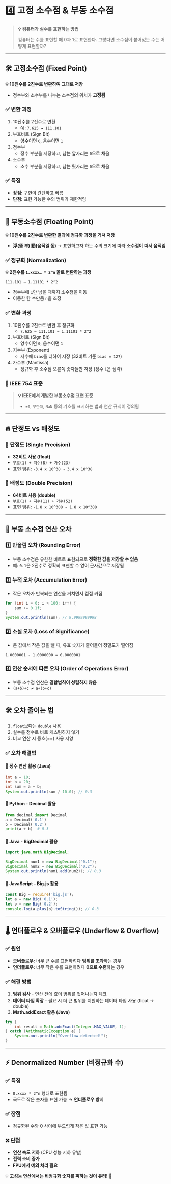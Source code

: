 # 4️⃣ 고정 소수점 & 부동 소수점

> **💡 컴퓨터가 실수를 표현하는 방법**
>
> 컴퓨터는 수를 표현할 때 0과 1로 표현한다. 그렇다면 소수점이 붙어있는 수는 어떻게 표현할까?

---

## 🛠️ 고정소수점 (Fixed Point)

**💡 10진수를 2진수로 변환하여 그대로 저장**

- 정수부와 소수부를 나누는 소수점의 위치가 **고정됨**

### ✅ 변환 과정
1. 10진수를 2진수로 변환
    - 예: `7.625 → 111.101`
2. 부호비트 (Sign Bit)
    - 양수이면 `0`, 음수이면 `1`
3. 정수부
    - 정수 부분을 저장하고, 남는 앞자리는 `0`으로 채움
4. 소수부
    - 소수 부분을 저장하고, 남는 뒷자리는 `0`으로 채움

### ✅ 특징
- **장점:** 구현이 간단하고 빠름
- **단점:** 표현 가능한 수의 범위가 제한적임

---

## 🌊 부동소수점 (Floating Point)

**💡 10진수를 2진수로 변환한 결과에 정규화 과정을 거쳐 저장**

- **浮(뜰 부) 動(움직일 동)** → 표현하고자 하는 수의 크기에 따라 **소수점이 떠서 움직임**

### ✅ 정규화 (Normalization)

**💡 2진수를 `1.xxxx… * 2^n` 꼴로 변환하는 과정**

```
111.101 → 1.11101 * 2^2
```

- 정수부에 `1`만 남을 때까지 소수점을 이동
- 이동한 칸 수만큼 `n`을 조정

### ✅ 변환 과정
1. 10진수를 2진수로 변환 후 정규화
    - `7.625 → 111.101 → 1.11101 * 2^2`
2. 부호비트 (Sign Bit)
    - 양수이면 `0`, 음수이면 `1`
3. 지수부 (Exponent)
    - 지수에 `bias`를 더하여 저장 (32비트 기준 `bias = 127`)
4. 가수부 (Mantissa)
    - 정규화 후 소수점 오른쪽 숫자들만 저장 (정수 `1`은 생략)

### 📌 IEEE 754 표준

> **💡 IEEE에서 개발한 부동소수점 표현 표준**
> - `±0`, `무한대`, `NaN` 등의 기호를 표시하는 법과 연산 규칙이 정의됨

---

## 🔥 단정도 vs 배정도

### 📌 단정도 (Single Precision)
- **32비트 사용 (float)**
- `부호(1) + 지수(8) + 가수(23)`
- 표현 범위: `-3.4 x 10^38 ~ 3.4 x 10^38`

### 📌 배정도 (Double Precision)
- **64비트 사용 (double)**
- `부호(1) + 지수(11) + 가수(52)`
- 표현 범위: `-1.8 x 10^308 ~ 1.8 x 10^308`

---

## 🎯 부동 소수점 연산 오차

### 1️⃣ 반올림 오차 (Rounding Error)
- 부동 소수점은 유한한 비트로 표현되므로 **정확한 값을 저장할 수 없음**
- 예: `0.1`은 2진수로 정확히 표현할 수 없어 근사값으로 저장됨

### 2️⃣ 누적 오차 (Accumulation Error)
- 작은 오차가 반복되는 연산을 거치면서 점점 커짐

```java
for (int i = 0; i < 100; i++) {
    sum += 0.1f;
}
System.out.println(sum); // 9.9999999998
```

### 3️⃣ 소실 오차 (Loss of Significance)
- 큰 값에서 작은 값을 뺄 때, 유효 숫자가 줄어들어 정밀도가 떨어짐

```
1.0000001 - 1.0000000 = 0.0000001
```

### 4️⃣ 연산 순서에 따른 오차 (Order of Operations Error)
- 부동 소수점 연산은 **결합법칙이 성립하지 않음**
- `(a+b)+c ≠ a+(b+c)`

---

## 🛠️ 오차 줄이는 법

1. `float`보다는 `double` 사용
2. 실수를 정수로 바로 캐스팅하지 않기
3. 비교 연산 시 등호(==) 사용 지양

### ✅ 오차 해결법

#### 🔹 정수 연산 활용 (Java)
```java
int a = 10;
int b = 20;
int sum = a + b;
System.out.println(sum / 10.0); // 0.3
```

#### 🔹 Python - Decimal 활용
```python
from decimal import Decimal
a = Decimal('0.1')
b = Decimal('0.2')
print(a + b)  # 0.3
```

#### 🔹 Java - BigDecimal 활용
```java
import java.math.BigDecimal;

BigDecimal num1 = new BigDecimal("0.1");
BigDecimal num2 = new BigDecimal("0.2");
System.out.println(num1.add(num2)); // 0.3
```

#### 🔹 JavaScript - Big.js 활용
```js
const Big = require('big.js');
let a = new Big('0.1');
let b = new Big('0.2');
console.log(a.plus(b).toString()); // 0.3
```

---

## 🌡️ 언더플로우 & 오버플로우 (Underflow & Overflow)

### ✅ 원인
- **오버플로우:** 너무 큰 수를 표현하려다 **범위를 초과**하는 경우
- **언더플로우:** 너무 작은 수를 표현하려다 **0으로 수렴**하는 경우

### ✅ 해결 방법
1. **범위 검사** - 연산 전에 값이 범위를 벗어나는지 체크
2. **데이터 타입 확장** - 필요 시 더 큰 범위를 지원하는 데이터 타입 사용 (float → double)
3. **Math.addExact 활용 (Java)**

```java
try {
    int result = Math.addExact(Integer.MAX_VALUE, 1);
} catch (ArithmeticException e) {
    System.out.println("Overflow detected!");
}
```

---

## ⚡ Denormalized Number (비정규화 수)

### ✅ 특징
- `0.xxxx * 2^n` 형태로 표현됨
- 극도로 작은 숫자를 표현 가능 → **언더플로우 방지**

### ✅ 장점
- 정규화된 수와 0 사이에 부드럽게 작은 값 표현 가능

### ❌ 단점
- **연산 속도 저하** (CPU 성능 저하 유발)
- **전력 소비 증가**
- **FPU에서 예외 처리 필요**

💡 **고성능 연산에서는 비정규화 숫자를 피하는 것이 유리!** 🚀

